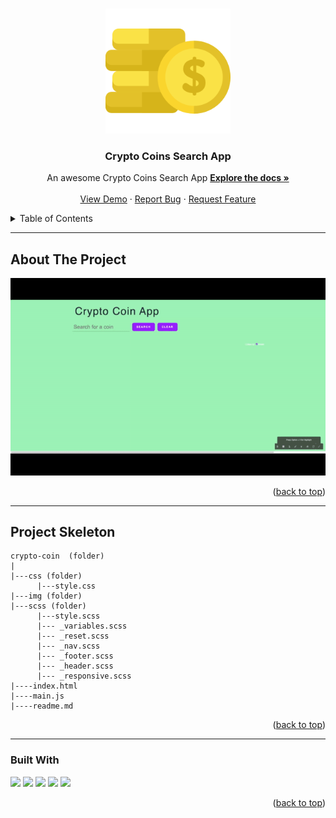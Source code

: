 <a name="readme-top"></a>
 
 
<!-- PROJECT LOGO -->
<br />
<div align="center">
  <a href="https://github.com/ibrsec/crypto-coin/">
    <img src="./img/logo.png" alt="Logo" width="200" >
  </a>

  <h3 align="center">Crypto Coins Search App</h3>

  <p align="center">
    An awesome Crypto Coins Search App
    <a href="https://github.com/ibrsec/crypto-coin"><strong>Explore the docs »</strong></a>
    <br />
    <br />
    <a href="https://ibrsec.github.io/crypto-coin/">View Demo</a>
    ·
    <a href="https://github.com/ibrsec/crypto-coin/issues">Report Bug</a>
    ·
    <a href="https://github.com/ibrsec/crypto-coin/issues">Request Feature</a>
  </p>
</div>



<!-- TABLE OF CONTENTS -->
<details>
  <summary>Table of Contents</summary>
  <ol>
    <li><a href="#about-the-project">About The Project</a></li>
     <!-- <li><a href="#figma">Figma</a></li> -->
     <li><a href="#project-skeleton">Project Skeleton</a></li>
     <li><a href="#built-with">Built With</a></li>
    <!-- <li>
      <a href="#getting-started">Getting Started</a>
      <ul>
        <li><a href="#prerequisites">Prerequisites</a></li>
        <li><a href="#installation">Installation</a></li>
      </ul>
    </li>
    <li><a href="#usage">Usage</a></li>
    <li><a href="#roadmap">Roadmap</a></li>
    <li><a href="#contributing">Contributing</a></li>
    <li><a href="#license">License</a></li>
    <li><a href="#contact">Contact</a></li>
    <li><a href="#acknowledgments">Acknowledgments</a></li> -->

    
  </ol>
</details>





---

<!-- ABOUT THE PROJECT -->
## About The Project

[![crypto-coin](./img/project.gif)](https://ibrsec.github.io/crypto-coin/)




<p align="right">(<a href="#readme-top">back to top</a>)</p>


---

<!-- ## Figma 

<a href="https://www.figma.com/file/ePyCHKsx2ODB32uLgyUEEd/bootstrap-home-page?type=design&node-id=0%3A1&mode=design&t=edDzadCB9Ev5FS1a-1">Figma Link</a>  

  <p align="right">(<a href="#readme-top">back to top</a>)</p>




--- -->

## Project Skeleton 

```
crypto-coin  (folder)
|
|---css (folder)
      |---style.css
|---img (folder)   
|---scss (folder)
      |---style.scss
      |--- _variables.scss 
      |--- _reset.scss
      |--- _nav.scss
      |--- _footer.scss
      |--- _header.scss   
      |--- _responsive.scss    
|----index.html      
|----main.js
|----readme.md
```

<p align="right">(<a href="#readme-top">back to top</a>)</p>

---

### Built With

 
<!-- https://dev.to/envoy_/150-badges-for-github-pnk  search skills-->

 <img src="https://img.shields.io/badge/HTML-239120?style=for-the-badge&logo=html5&logoColor=white">
 <img src="https://img.shields.io/badge/CSS-239120?&style=for-the-badge&logo=css3&logoColor=white&color=red"> 
 <img src="https://img.shields.io/badge/JavaScript-F7DF1E?style=for-the-badge&logo=javascript&logoColor=black"> 
 <img src="https://img.shields.io/badge/Bootstrap-563D7C?style=for-the-badge&logo=bootstrap&logoColor=white"> 
 <img src="https://img.shields.io/badge/Sass-CC6699?style=for-the-badge&logo=sass&logoColor=white"> 
 




<p align="right">(<a href="#readme-top">back to top</a>)</p>




